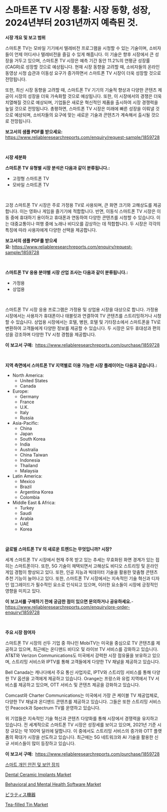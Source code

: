 <p><h1>스마트폰 TV 시장 통찰: 시장 동향, 성장, 2024년부터 2031년까지 예측된 것.</h1></p><p><strong>시장 개요 및 보고 범위</strong></p>
<p><p>스마트폰 TV는 모바일 기기에서 텔레비전 프로그램을 시청할 수 있는 기술이며, 소비자들이 언제 어디서나 텔레비전을 즐길 수 있게 해줍니다. 이 기술은 향후 시장에서 큰 성장을 거두고 있으며, 스마트폰 TV 시장은 예측 기간 동안 11.2%의 연평균 성장률(CAGR)로 성장할 것으로 예상됩니다. 현재 시장 동향을 고려할 때, 소비자들의 온라인 동영상 시청 습관과 이동성 요구가 증가하면서 스마트폰 TV 시장이 더욱 성장할 것으로 전망됩니다.</p><p>또한, 최신 시장 동향을 고려할 때, 스마트폰 TV 기기의 기술적 향상과 다양한 콘텐츠 제공이 시장의 성장을 더욱 가속화할 것으로 예상됩니다. 또한, 이 시장에서의 경쟁은 더욱 치열해질 것으로 예상되며, 기업들은 새로운 혁신적인 제품을 출시하여 시장 경쟁력을 높일 것으로 전망됩니다. 총평하면, 스마트폰 TV 시장은 미래에 빠른 성장을 이뤄낼 것으로 예상되며, 소비자들의 요구에 맞는 새로운 기술과 콘텐츠가 계속해서 출시될 것으로 전망됩니다.</p></p>
<p><strong>보고서의 샘플 PDF를 받으세요:</strong> <a href="https://www.reliableresearchreports.com/enquiry/request-sample/1859728">https://www.reliableresearchreports.com/enquiry/request-sample/1859728</a></p>
<p>&nbsp;</p>
<p><strong>시장 세분화</strong></p>
<p><strong>스마트폰 TV 유형별 시장 분석은 다음과 같이 분류됩니다.:</strong></p>
<p><ul><li>고정형 스마트폰 TV</li><li>모바일 스마트폰 TV</li></ul></p>
<p>&nbsp;</p>
<p><p>고정 스마트폰 TV 시장은 주로 가정용 TV로 사용되며, 큰 화면 크기와 고해상도를 제공합니다. 이는 영화나 게임을 즐기기에 적합합니다. 반면, 이동식 스마트폰 TV 시장은 이동 중에 휴대하기 용이하고 휴대폰과 연동하여 다양한 콘텐츠를 시청할 수 있습니다. 이는 대중교통이나 여행 중에 노래나 비디오를 감상하는 데 적합합니다. 두 시장은 각각의 특징에 따라 사용자에게 다양한 선택을 제공합니다.</p></p>
<p><strong>보고서의 샘플 PDF를 받으세요:</strong>&nbsp;<a href="https://www.reliableresearchreports.com/enquiry/request-sample/1859728">https://www.reliableresearchreports.com/enquiry/request-sample/1859728</a></p>
<p>&nbsp;</p>
<p><strong> 스마트폰 TV 응용 분야별 시장 산업 조사는 다음과 같이 분류됩니다.:</strong></p>
<p><ul><li>가정용</li><li>상업용</li></ul></p>
<p>&nbsp;</p>
<p><p>스마트폰 TV 시장 응용 프로그램은 가정용 및 상업용 시장을 대상으로 합니다. 가정용 시장에서는 사용자가 휴대폰이나 태블릿과 연결하여 TV 콘텐츠를 스트리밍하거나 시청할 수 있습니다. 상업용 시장에서는 호텔, 병원, 호텔 및 기타장소에서 스마트폰을 TV로 변환하여 고객들에게 다양한 정보를 제공할 수 있습니다. 두 시장은 모두 휴대성과 편의성을 강조하며 다양한 TV 시청 경험을 제공합니다.</p></p>
<p><strong>이 보고서 구매:</strong>&nbsp; <a href="https://www.reliableresearchreports.com/purchase/1859728">https://www.reliableresearchreports.com/purchase/1859728</a></p>
<p>&nbsp;</p>
<p><strong>지역 측면에서 스마트폰 TV 지역별로 이용 가능한 시장 플레이어는 다음과 같습니다.:</strong></p>
<p><ul>
    <li>
        North America:
        <ul>
            <li>United States</li>
            <li>Canada</li>
        </ul>
    </li>
    <li>
        Europe:
        <ul>
            <li>Germany</li>
            <li>France</li>
            <li>U.K.</li>
            <li>Italy</li>
            <li>Russia</li>
        </ul>
    </li>
    <li>
        Asia-Pacific:
        <ul>
            <li>China</li>
            <li>Japan</li>
            <li>South Korea</li>
            <li>India</li>
            <li>Australia</li>
            <li>China Taiwan</li>
            <li>Indonesia</li>
            <li>Thailand</li>
            <li>Malaysia</li>
        </ul>
    </li>
    <li>
        Latin America:
        <ul>
            <li>Mexico</li>
            <li>Brazil</li>
            <li>Argentina Korea</li>
            <li>Colombia</li>
        </ul>
    </li>
    <li>
        Middle East & Africa:
        <ul>
            <li>Turkey</li>
            <li>Saudi</li>
            <li>Arabia</li>
            <li>UAE</li>
            <li>Korea</li>
        </ul>
    </li>
    </ul></p>
<p>&nbsp;</p>
<p><strong>글로벌 스마트폰 TV 의 새로운 트렌드는 무엇입니까? 시장?</strong></p>
<p><p>세계 스마트폰 TV 시장에서 현재 주목 받고 있는 추세는 무효화된 화면 경계가 있는 접히는 스마트폰이다. 또한, 5G 기술이 채택되면서 고해상도 비디오 스트리밍 및 온라인 게임 경험이 향상되고 있다. 또한, 인공 지능과 빅데이터 기술을 활용한 맞춤형 콘텐츠 추천 기능이 늘어나고 있다. 또한, 스마트폰 TV 시장에서는 지속적인 기술 혁신과 디자인 업그레이드가 필수적인 요소로 인식되고 있으며, 이러한 요소들이 시장에 긍정적인 영향을 미치고 있다.</p></p>
<p><strong>이 보고서를 구매하기 전에 궁금한 점이 있으면 문의하거나 공유하세요.</strong>- <a href="https://www.reliableresearchreports.com/enquiry/pre-order-enquiry/1859728">https://www.reliableresearchreports.com/enquiry/pre-order-enquiry/1859728</a></p>
<p>&nbsp;</p>
<p><strong>주요 시장 참여자</strong></p>
<p><p>스마트폰 TV 시장의 선두 기업 중 하나인 MobiTV는 미국을 중심으로 TV 콘텐츠를 제공하고 있으며, 최근에는 온디맨드 비디오 및 라이브 TV 서비스를 강화하고 있습니다. AT&T와 Verizon Communications도 미국에서 강력한 시장 점유율을 보유하고 있으며, 스트리밍 서비스와 IPTV를 통해 고객들에게 다양한 TV 채널을 제공하고 있습니다.</p><p>Bell Canada는 캐나다에서 주요 통신 사업자로, IPTV와 스트리밍 서비스를 통해 다양한 TV 옵션을 고객에게 제공하고 있습니다. Orange는 프랑스와 유럽 지역에서 TV 서비스를 제공하고 있으며, OTT 서비스 및 콘텐츠 제공을 강화하고 있습니다.</p><p>Comcast와 Charter Communications는 미국에서 가장 큰 케이블 TV 제공업체로, 다양한 TV 채널과 온디맨드 콘텐츠를 제공하고 있습니다. 그들은 또한 스트리밍 서비스인 Peacock과 Spectrum TV를 운영하고 있습니다.</p><p>위 기업들은 지속적인 기술 혁신과 콘텐츠 다양화를 통해 시장에서 경쟁력을 유지하고 있습니다. 전 세계적으로 스마트폰 TV 시장은 성장세를 보이고 있으며, 2021년 기준 시장 규모는 약 100억 달러에 달합니다. 이 중에서도 스트리밍 서비스의 증가와 OTT 플랫폼의 확대가 시장을 선도하고 있습니다. 최근에는 5G 네트워크와 AI 기술을 활용한 신규 서비스들이 많이 등장하고 있습니다.</p></p>
<p><strong>이 보고서 구매:</strong>&nbsp;&nbsp;<a href="https://www.reliableresearchreports.com/purchase/1859728">https://www.reliableresearchreports.com/purchase/1859728</a></p>
<p><p><a href="https://github.com/mpodehpw07370073/Market-Research-Report-List-1/blob/main/6103660192511.md">스마트 개인 안전 및 보안 장치</a></p><p><a href="https://github.com/rahu1506/Market-Research-Report-List-3/blob/main/dental-ceramic-implants-market.md">Dental Ceramic Implants Market</a></p><p><a href="https://issuu.com/reportprime-2/docs/behavioral-and-mental-health-software-market-size-">Behavioral and Mental Health Software Market</a></p><p><a href="https://github.com/nxboeu02965442/Market-Research-Report-List-1/blob/main/1149172192786.md">ピラティス機器</a></p><p><a href="https://issuu.com/reportprime-2/docs/tea-filled-tin-market-size-2030.pptx">Tea-filled Tin Market</a></p></p>
